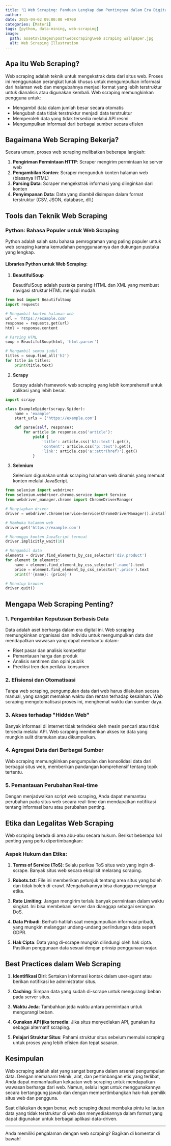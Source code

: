 ```yaml
---
title: "🤖 Web Scraping: Panduan Lengkap dan Pentingnya dalam Era Digital"
author: 
date: 2025-04-02 09:00:00 +0700
categories: [Materi]
tags: [python, data-mining, web-scraping]
image:
  path: assets\images\post\webscraping\web scraping wallpaper.jpg
  alt: Web Scraping Illustration
---
```


## Apa itu Web Scraping?

Web scraping adalah teknik untuk mengekstrak data dari situs web. Proses ini menggunakan perangkat lunak khusus untuk mengumpulkan informasi dari halaman web dan mengubahnya menjadi format yang lebih terstruktur untuk dianalisis atau digunakan kembali. Web scraping memungkinkan pengguna untuk:

- Mengambil data dalam jumlah besar secara otomatis
- Mengubah data tidak terstruktur menjadi data terstruktur
- Memperoleh data yang tidak tersedia melalui API resmi
- Mengumpulkan informasi dari berbagai sumber secara efisien

## Bagaimana Web Scraping Bekerja?

Secara umum, proses web scraping melibatkan beberapa langkah:

1. **Pengiriman Permintaan HTTP**: Scraper mengirim permintaan ke server web
2. **Pengambilan Konten**: Scraper mengunduh konten halaman web (biasanya HTML)
3. **Parsing Data**: Scraper mengekstrak informasi yang diinginkan dari konten
4. **Penyimpanan Data**: Data yang diambil disimpan dalam format terstruktur (CSV, JSON, database, dll.)

## Tools dan Teknik Web Scraping

### Python: Bahasa Populer untuk Web Scraping

Python adalah salah satu bahasa pemrograman yang paling populer untuk web scraping karena kemudahan penggunaannya dan dukungan pustaka yang lengkap.

#### Libraries Python untuk Web Scraping:

1. **BeautifulSoup**
   
   BeautifulSoup adalah pustaka parsing HTML dan XML yang membuat navigasi struktur HTML menjadi mudah.

```python
from bs4 import BeautifulSoup
import requests

# Mengambil konten halaman web
url = 'https://example.com'
response = requests.get(url)
html = response.content

# Parsing HTML
soup = BeautifulSoup(html, 'html.parser')

# Mengambil semua judul
titles = soup.find_all('h2')
for title in titles:
    print(title.text)
```

2. **Scrapy**

   Scrapy adalah framework web scraping yang lebih komprehensif untuk aplikasi yang lebih besar.

```python
import scrapy

class ExampleSpider(scrapy.Spider):
    name = 'example'
    start_urls = ['https://example.com']

    def parse(self, response):
        for article in response.css('article'):
            yield {
                'title': article.css('h2::text').get(),
                'content': article.css('p::text').get(),
                'link': article.css('a::attr(href)').get()
            }
```

3. **Selenium**

   Selenium digunakan untuk scraping halaman web dinamis yang memuat konten melalui JavaScript.

```python
from selenium import webdriver
from selenium.webdriver.chrome.service import Service
from webdriver_manager.chrome import ChromeDriverManager

# Menyiapkan driver
driver = webdriver.Chrome(service=Service(ChromeDriverManager().install()))

# Membuka halaman web
driver.get('https://example.com')

# Menunggu konten JavaScript termuat
driver.implicitly_wait(10)

# Mengambil data
elements = driver.find_elements_by_css_selector('div.product')
for element in elements:
    name = element.find_element_by_css_selector('.name').text
    price = element.find_element_by_css_selector('.price').text
    print(f'{name}: {price}')

# Menutup browser
driver.quit()
```

## Mengapa Web Scraping Penting?

### 1. Pengambilan Keputusan Berbasis Data

Data adalah aset berharga dalam era digital ini. Web scraping memungkinkan organisasi dan individu untuk mengumpulkan data dan mendapatkan wawasan yang dapat membantu dalam:

- Riset pasar dan analisis kompetitor
- Pemantauan harga dan produk
- Analisis sentimen dan opini publik
- Prediksi tren dan perilaku konsumen

### 2. Efisiensi dan Otomatisasi

Tanpa web scraping, pengumpulan data dari web harus dilakukan secara manual, yang sangat memakan waktu dan rentan terhadap kesalahan. Web scraping mengotomatisasi proses ini, menghemat waktu dan sumber daya.

### 3. Akses terhadap "Hidden Web"

Banyak informasi di internet tidak terindeks oleh mesin pencari atau tidak tersedia melalui API. Web scraping memberikan akses ke data yang mungkin sulit ditemukan atau dikumpulkan.

### 4. Agregasi Data dari Berbagai Sumber

Web scraping memungkinkan pengumpulan dan konsolidasi data dari berbagai situs web, memberikan pandangan komprehensif tentang topik tertentu.

### 5. Pemantauan Perubahan Real-time

Dengan menjadwalkan script web scraping, Anda dapat memantau perubahan pada situs web secara real-time dan mendapatkan notifikasi tentang informasi baru atau perubahan penting.

## Etika dan Legalitas Web Scraping

Web scraping berada di area abu-abu secara hukum. Berikut beberapa hal penting yang perlu dipertimbangkan:

### Aspek Hukum dan Etika:

1. **Terms of Service (ToS)**: Selalu periksa ToS situs web yang ingin di-scrape. Banyak situs web secara eksplisit melarang scraping.

2. **Robots.txt**: File ini memberikan petunjuk tentang area situs yang boleh dan tidak boleh di-crawl. Mengabaikannya bisa dianggap melanggar etika.

3. **Rate Limiting**: Jangan mengirim terlalu banyak permintaan dalam waktu singkat. Ini bisa membebani server dan dianggap sebagai serangan DoS.

4. **Data Pribadi**: Berhati-hatilah saat mengumpulkan informasi pribadi, yang mungkin melanggar undang-undang perlindungan data seperti GDPR.

5. **Hak Cipta**: Data yang di-scrape mungkin dilindungi oleh hak cipta. Pastikan penggunaan data sesuai dengan prinsip penggunaan wajar.

## Best Practices dalam Web Scraping

1. **Identifikasi Diri**: Sertakan informasi kontak dalam user-agent atau berikan notifikasi ke administrator situs.

2. **Caching**: Simpan data yang sudah di-scrape untuk mengurangi beban pada server situs.

3. **Waktu Jeda**: Tambahkan jeda waktu antara permintaan untuk mengurangi beban.

4. **Gunakan API jika tersedia**: Jika situs menyediakan API, gunakan itu sebagai alternatif scraping.

5. **Pelajari Struktur Situs**: Pahami struktur situs sebelum memulai scraping untuk proses yang lebih efisien dan tepat sasaran.

## Kesimpulan

Web scraping adalah alat yang sangat berguna dalam arsenal pengumpulan data. Dengan memahami teknik, alat, dan pertimbangan etis yang terlibat, Anda dapat memanfaatkan kekuatan web scraping untuk mendapatkan wawasan berharga dari web. Namun, selalu ingat untuk menggunakannya secara bertanggung jawab dan dengan mempertimbangkan hak-hak pemilik situs web dan pengguna.

Saat dilakukan dengan benar, web scraping dapat membuka pintu ke lautan data yang tidak terstruktur di web dan menyediakannya dalam format yang dapat digunakan untuk berbagai aplikasi data-driven.

---

Anda memiliki pengalaman dengan web scraping? Bagikan di komentar di bawah!
